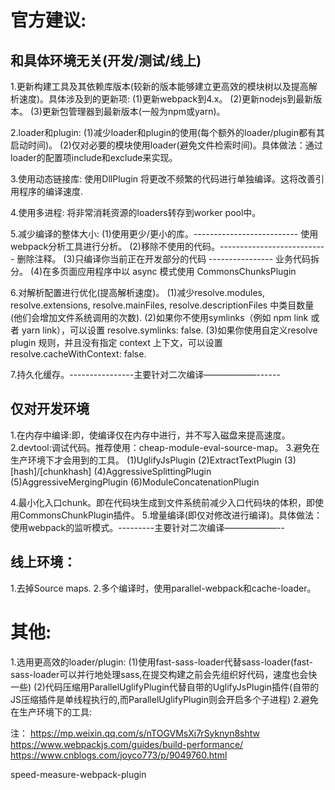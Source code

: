 # 官方建议:
## 和具体环境无关(开发/测试/线上)
1.更新构建工具及其依赖库版本(较新的版本能够建立更高效的模块树以及提高解析速度)。具体涉及到的更新项:
  (1)更新webpack到4.x。
  (2)更新nodejs到最新版本。
  (3)更新包管理器到最新版本(一般为npm或yarn)。
  
2.loader和plugin:
  (1)减少loader和plugin的使用(每个额外的loader/plugin都有其启动时间)。
  (2)仅对必要的模块使用loader(避免文件检索时间)。具体做法：通过loader的配置项include和exclude来实现。
  
3.使用动态链接库: 使用DllPlugin 将更改不频繁的代码进行单独编译。这将改善引用程序的编译速度.
  
4.使用多进程: 将非常消耗资源的loaders转存到worker pool中。
  
5.减少编译的整体大小: 
  (1)使用更少/更小的库。-------------------------- 使用webpack分析工具进行分析。
  (2)移除不使用的代码。--------------------------- 删除注释。
  (3)只编译你当前正在开发部分的代码 ---------------- 业务代码拆分。
  (4)在多页面应用程序中以 async 模式使用 CommonsChunksPlugin

6.对解析配置进行优化(提高解析速度)。
  (1)减少resolve.modules, resolve.extensions, resolve.mainFiles, resolve.descriptionFiles 中类目数量(他们会增加文件系统调用的次数).
  (2)如果你不使用symlinks（例如 npm link 或者 yarn link），可以设置 resolve.symlinks: false.
  (3)如果你使用自定义resolve plugin 规则，并且没有指定 context 上下文，可以设置 resolve.cacheWithContext: false.   
  
7.持久化缓存。----------------主要针对二次编译——————------
## 仅对开发环境
1.在内存中编译:即，使编译仅在内存中进行，并不写入磁盘来提高速度。
2.devtool:调试代码。推荐使用：cheap-module-eval-source-map。
3.避免在生产环境下才会用到的工具。
 (1)UglifyJsPlugin
 (2)ExtractTextPlugin
 (3)[hash]/[chunkhash]
 (4)AggressiveSplittingPlugin
 (5)AggressiveMergingPlugin
 (6)ModuleConcatenationPlugin
 
4.最小化入口chunk。即在代码块生成到文件系统前减少入口代码块的体积，即使用CommonsChunkPlugin插件。
5.增量编译(即仅对修改进行编译)。具体做法：使用webpack的监听模式。---------主要针对二次编译——————--

## 线上环境：
1.去掉Source maps.
2.多个编译时，使用parallel-webpack和cache-loader。

# 其他:
1.选用更高效的loader/plugin:
(1)使用fast-sass-loader代替sass-loader(fast-sass-loader可以并行地处理sass,在提交构建之前会先组织好代码，速度也会快一些)
(2)代码压缩用ParallelUglifyPlugin代替自带的UglifyJsPlugin插件(自带的JS压缩插件是单线程执行的,而ParallelUglifyPlugin则会开启多个子进程)
2.避免在生产环境下的工具:



注：
https://mp.weixin.qq.com/s/nTOGVMsXi7rSyknyn8shtw
https://www.webpackjs.com/guides/build-performance/
https://www.cnblogs.com/joyco773/p/9049760.html


speed-measure-webpack-plugin
